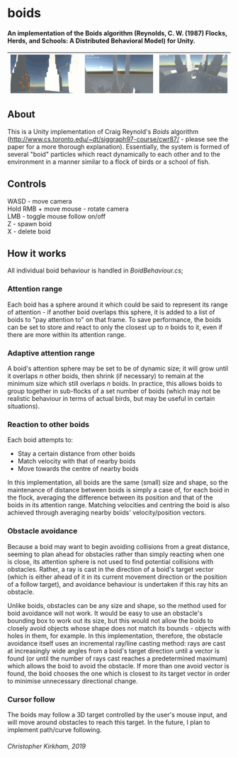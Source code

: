 # boids
#### An implementation of the Boids algorithm (Reynolds, C. W. (1987) Flocks, Herds, and Schools: A Distributed Behavioral Model) for Unity.
| <img src="README_1.gif"> | <img src="README_2.gif"> | <img src="README_3.gif"> |
|:----:|:----:|:----:|

## About
This is a Unity implementation of Craig Reynold's *Boids* algorithm (http://www.cs.toronto.edu/~dt/siggraph97-course/cwr87/ - please see the paper for a more thorough explanation). Essentially, the system is formed of several "boid" particles which react dynamically to each other and to the environment in a manner similar to a flock of birds or a school of fish.

## Controls
<p> WASD - move camera <br> 
Hold RMB + move mouse - rotate camera <br>
LMB - toggle mouse follow on/off <br>
Z - spawn boid <br>
X - delete boid </p>

## How it works
All individual boid behaviour is handled in *BoidBehaviour.cs*; 

### Attention range
Each boid has a sphere around it which could be said to represent its range of attention - if another boid overlaps this sphere, it is added to a list of boids to "pay attention to" on that frame. To save performance, the boids can be set to store and react to only the closest up to *n* boids to it, even if there are more within its attention range. 

### Adaptive attention range
A boid's attention sphere may be set to be of dynamic size; it will grow until it overlaps *n* other boids, then shrink (if necessary) to remain at the minimum size which still overlaps *n* boids. In practice, this allows boids to group together in sub-flocks of a set number of boids (which may not be realistic behaviour in terms of actual birds, but may be useful in certain situations).

### Reaction to other boids
Each boid attempts to:
* Stay a certain distance from other boids
* Match velocity with that of nearby boids
* Move towards the centre of nearby boids

In this implementation, all boids are the same (small) size and shape, so the maintenance of distance between boids is simply a case of, for each boid in the flock, averaging the difference between its position and that of the boids in its attention range. Matching velocities and centring the boid is also achieved through averaging nearby boids' velocity/position vectors.

### Obstacle avoidance
Because a boid may want to begin avoiding collisions from a great distance, seeming to plan ahead for obstacles rather than simply reacting when one is close, its attention sphere is not used to find potential collisions with obstacles. Rather, a ray is cast in the direction of a boid's target vector (which is either ahead of it in its current movement direction or the position of a follow target), and avoidance behaviour is undertaken if this ray hits an obstacle.

Unlike boids, obstacles can be any size and shape, so the method used for boid avoidance will not work. It would be easy to use an obstacle's bounding box to work out its size, but this would not allow the boids to closely avoid objects whose shape does not match its bounds - objects with holes in them, for example. In this implementation, therefore, the obstacle avoidance itself uses an incremental ray/line casting method: rays are cast at increasingly wide angles from a boid's target direction until a vector is found (or until the number of rays cast reaches a predetermined maximum) which allows the boid to avoid the obstacle. If more than one avoid vector is found, the boid chooses the one which is closest to its target vector in order to minimise unnecessary directional change.

### Cursor follow
The boids may follow a 3D target controlled by the user's mouse input, and will move around obstacles to reach this target. In the future, I plan to implement path/curve following.


###### Christopher Kirkham, 2019
